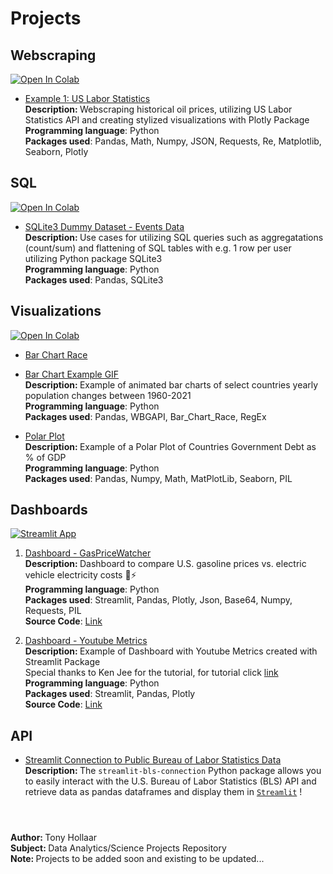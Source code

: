 # Projects

## Webscraping
<a target="_blank" href="https://colab.research.google.com/github/tonyhollaar/projects/blob/main/Example_1_Web_Scraping_Public_Dataset%20-%20US%20Labor%20Statistics.ipynb">
  <img src="https://colab.research.google.com/assets/colab-badge.svg" alt="Open In Colab"/>
</a>

- [Example 1: US Labor Statistics](https://github.com/tonyhollaar/projects/blob/102e74fe13c980e7d694f4904db9fa0553eaa47e/Example%201:%20Web%20Scraping%20Public%20Dataset%20-%20US%20Labor%20Statistics.ipynb)
<br> <b> Description: </b> Webscraping historical oil prices, utilizing US Labor Statistics API and creating stylized visualizations with Plotly Package 
<br> **Programming language**: Python
<br> **Packages used**: Pandas, Math, Numpy, JSON, Requests, Re, Matplotlib, Seaborn, Plotly

## SQL
<a target="_blank" href="https://colab.research.google.com/github/tonyhollaar/projects/blob/67851d175b0f23fbde9a2ada0b8ba190ee559928/SQLite3_Example.ipynb">
  <img src="https://colab.research.google.com/assets/colab-badge.svg" alt="Open In Colab"/>

- [SQLite3 Dummy Dataset - Events Data](https://github.com/tonyhollaar/projects/blob/67851d175b0f23fbde9a2ada0b8ba190ee559928/SQLite3_Example.ipynb)
<br> <b>  Description: </b> Use cases for utilizing SQL queries such as aggregatations (count/sum) and flattening of SQL tables with e.g. 1 row per user utilizing Python package SQLite3
<br> **Programming language**: Python
<br> **Packages used**: Pandas, SQLite3


## Visualizations 
<a target="_blank" href="https://colab.research.google.com/github/tonyhollaar/projects/blob/3fabc8900c74a55d9879b6bc0a4bf03a3cc1b60e/Visualizations_Bar_Chart_Race.ipynb">
  <img src="https://colab.research.google.com/assets/colab-badge.svg" alt="Open In Colab"/>
</a>

- [Bar Chart Race](https://github.com/tonyhollaar/projects/blob/3fabc8900c74a55d9879b6bc0a4bf03a3cc1b60e/Visualizations_Bar_Chart_Race.ipynb)
- [Bar Chart Example GIF](https://github.com/tonyhollaar/projects/blob/12a1514c76c25a08b0c03dabd9712fee72e20f33/Visualizations_Bar_Chart_Race_Example.gif)
<br> <b> Description: </b> Example of animated bar charts of select countries yearly population changes between 1960-2021
<br> **Programming language**: Python
<br> **Packages used**: Pandas, WBGAPI, Bar_Chart_Race, RegEx

- [Polar Plot](https://github.com/tonyhollaar/projects/blob/main/Polar_Plot_Country_Debt_%25_GDP.ipynb)
<br> <b> Description: </b> Example of a Polar Plot of Countries Government Debt as % of GDP
<br> **Programming language**: Python
<br> **Packages used**: Pandas, Numpy, Math, MatPlotLib, Seaborn, PIL

## Dashboards
[![Streamlit App](https://static.streamlit.io/badges/streamlit_badge_black_white.svg)](https://bls-connection-demo.streamlit.app/)
1. [Dashboard - GasPriceWatcher](https://bls-connection-demo.streamlit.app/) 
<br> <b> Description: </b> Dashboard to compare U.S. gasoline prices vs. electric vehicle electricity costs 🚗⚡
<br> **Programming language**: Python
<br> **Packages used**: Streamlit, Pandas, Plotly, Json, Base64, Numpy, Requests, PIL 
<br> **Source Code**: [Link](https://github.com/tonyhollaar/streamlit_connection)

3. [Dashboard - Youtube Metrics](https://tonyhollaar-dashboards-dashboard-youtube-9g4la2.streamlit.app/)
<br> <b> Description: </b> Example of Dashboard with Youtube Metrics created with Streamlit Package
<br> Special thanks to Ken Jee for the tutorial, for tutorial click [link](https://30days.streamlit.app/?challenge=Day+4#install-the-streamlit-library)
<br> **Programming language**: Python
<br> **Packages used**: Streamlit, Pandas, Plotly
<br> **Source Code**: [Link](https://github.com/tonyhollaar/dashboards)

## API
- [Streamlit Connection to Public Bureau of Labor Statistics Data](https://github.com/tonyhollaar/streamlit_bls_connection)
<br> <b> Description: </b> The `streamlit-bls-connection` Python package allows you to easily interact with the U.S. Bureau of Labor Statistics (BLS) API and retrieve data as pandas dataframes and display them in [`Streamlit`](https://docs.streamlit.io/) !

#
<br> <b> Author: </b> Tony Hollaar
<br> <b> Subject: </b> Data Analytics/Science Projects Repository 
<br> <b> Note: </b> Projects to be added soon and existing to be updated...
